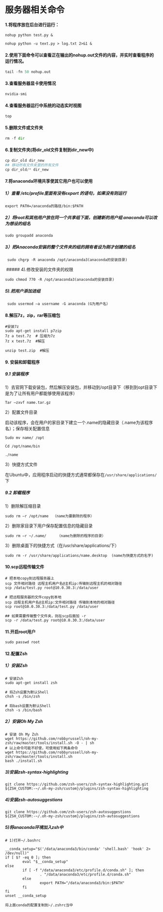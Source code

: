# 服务器相关命令

#### 1.将程序放在后台进行运行：
```
nohup python test.py &

nohup python -u text.py > log.txt 2>&1 &
```


#### 2.使用下面命令可以查看正在输出的nohup.out文件的内容，并实时查看程序的运行情况。

```python
tail -fn 50 nohup.out
```


#### 3.查看服务器显卡使用情况

```python
nvidia-smi
```


#### 4.查看服务器运行中系统的动态实时视图

```python
top
```


#### 5.删除文件或文件夹

```python
rm -f dir
```


#### 6.复制文件夹(将dir_old文件复制到dir_new中)

```python
cp dir_old dir_new
## 移动所有文件夹里的所有文件
cp dir_old/* dir_new
```


#### 7.将anaconda环境共享使其它用户也可以使用

##### 1）查看 /etc/profile里面有没有export 的语句，如果没有则运行
```
export PATH=/anaconda的路径/bin:$PATH
```

##### 2）将root和其他用户放在同一个共享组下面，创建新的用户组 anaconda可以改为想设的组名
```
sudo groupadd anaconda
```
##### 3）把Anaconda安装的整个文件夹的组的拥有者设为刚才创建的组名
```
 sudo chgrp -R anaconda /opt/anaconda3(anaconda的安装目录)
```
 ##### 4).修改安装的文件夹的权限
```
sudo chmod 770 -R /opt/anaconda3(anaconda的安装目录) 
```
##### 5).把用户添加进组  
```
 sudo usermod –a username -G anaconda (G为用户名）
```



#### 8.解压7z，zip，rar等压缩包

```
#安装7z
sudo apt-get install p7zip
7z a test.7z  # 压缩为7z
7z x test.7z  #解压

unzip test.zip  #解压
```



#### 9. 安装和卸载程序

##### 9.1 安装程序

1）去官网下载安装包，然后解压安装包，并移动到/opt目录下（移到到opt目录下是为了让所有用户都能够使用该程序）

```
Tar –zxvf name.tar.gz
```

2）配置文件目录

启动该程序，会在用户的家目录下建立一个.name的隐藏目录（.name为该程序名）；保存相关配置信息

```
Sudo mv name/ /opt

Cd /opt/name/bin

./name
```

3）快捷方式文件

在Ubuntu中，应用程序启动的快捷方式通常都保存在`/usr/share/applications/`下

##### 9.2 卸载程序

1）删除解压缩目录

````
sudo rm –r /opt/name  （name为要删除的程序）
````

2）删除家目录下用户保存配置信息的隐藏目录

```
sudo rm –r ~/.name/     （name为删除的程序的目录）
```

3）删除桌面下的快捷方式（在/usr/share/applications/下）

```
sudo rm -r /usr/share/applications/name.desktop  (name为快捷方式的名字)
```



#### 10.scp远程传输文件

```
# 把本地copy到远程服务器上
scp 文件相对路径 远程主机用户名@主机ip:传输到远程主机的相对路径
scp /data/test.py root@10.0.30.3:/data/user

# 把远程服务器的文件copy到本地
scp 远程主机用户名@主机ip:文件相对路径 传输到本地的相对路径
scp root@10.0.30.3:/data/test.py /data/user

## 如果需要传输整个文件夹，则在scp后面加 -r
scp -r /data/test.py root@10.0.30.3:/data/user
```


#### 11.开启root用户

```
sudo passwd root
```

#### 12.配置Zsh

##### 1）安装Zsh

~~~
# 安装Zsh
sudo apt-get install zsh

# 将Zsh设置为默认Shell
chsh -s /bin/zsh

# 将bash设置为默认Shell
chsh -s /bin/bash
~~~

##### 2）安装Oh My Zsh

~~~
# 安装 Oh My Zsh
wget https://github.com/robbyrussell/oh-my-zsh/raw/master/tools/install.sh -O - | sh
# 以上命令可能不好使，可使用如下两条命令
wget https://github.com/robbyrussell/oh-my-zsh/raw/master/tools/install.sh
bash ./install.sh
~~~

##### 3)安装zsh-syntax-highlighting

```
git clone https://github.com/zsh-users/zsh-syntax-highlighting.git ${ZSH_CUSTOM:-~/.oh-my-zsh/custom}/plugins/zsh-syntax-highlighting
```

##### 4)安装zsh-autosuggestions

```
git clone https://github.com/zsh-users/zsh-autosuggestions ${ZSH_CUSTOM:-~/.oh-my-zsh/custom}/plugins/zsh-autosuggestions
```

##### 5)将anaconda环境加入zsh中

```
# 1)打开~/.bashrc

__conda_setup="$('/data/anaconda3/bin/conda' 'shell.bash' 'hook' 2> /dev/null)"
if [ $? -eq 0 ]; then
        eval "$__conda_setup"
else
        if [ -f "/data/anaconda3/etc/profile.d/conda.sh" ]; then
                . "/data/anaconda3/etc/profile.d/conda.sh"
        else
                export PATH="/data/anaconda3/bin:$PATH"
        fi
fi
unset __conda_setup

将上面conda的配置复制到~/.zshrc当中
```




